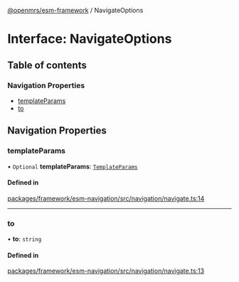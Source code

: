 [@openmrs/esm-framework](../API.md) / NavigateOptions

# Interface: NavigateOptions

## Table of contents

### Navigation Properties

- [templateParams](NavigateOptions.md#templateparams)
- [to](NavigateOptions.md#to)

## Navigation Properties

### templateParams

• `Optional` **templateParams**: [`TemplateParams`](../API.md#templateparams)

#### Defined in

[packages/framework/esm-navigation/src/navigation/navigate.ts:14](https://github.com/its-kios09/openmrs-esm-core/blob/main/packages/framework/esm-navigation/src/navigation/navigate.ts#L14)

___

### to

• **to**: `string`

#### Defined in

[packages/framework/esm-navigation/src/navigation/navigate.ts:13](https://github.com/its-kios09/openmrs-esm-core/blob/main/packages/framework/esm-navigation/src/navigation/navigate.ts#L13)

